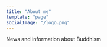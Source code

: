 ```yaml
---
title: "About me"
template: "page"
socialImage: "/logo.png"
---
```


News and information about Buddhism